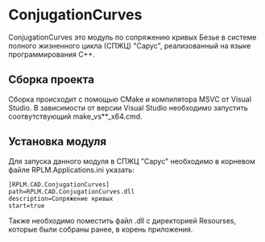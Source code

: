 # ConjugationCurves

ConjugationCurves это модуль по сопряжению кривых Безье в системе полного жизненного цикла (СПЖЦ) "Сарус", реализованный на языке программирования C++.

## Сборка проекта

Сборка происходит с помощью CMake и компилятора MSVC от Visual Studio.
В зависимости от версии Visual Studio необходимо запустить соотвутствующий make_vs**_x64.cmd.

## Установка модуля

Для запуска данного модуля в СПЖЦ "Сарус" необходимо в корневом файле RPLM.Applications.ini указать:

```
[RPLM.CAD.ConjugationCurves]
path=RPLM.CAD.ConjugationCurves.dll
description=Сопряжение кривых
start=true
```
Также необходимо поместить файл .dll с директорией Resourses, которые были собраны ранее, в корень приложения.